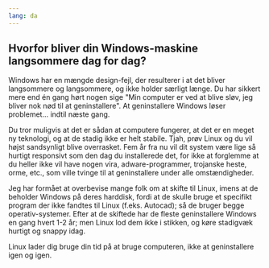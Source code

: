 ```yaml
---
lang: da
---
```





<h2>Hvorfor bliver din Windows-maskine langsommere dag for dag?</h2>

Windows har en mængde design-fejl, der resulterer i at det bliver langsommere og langsommere, og ikke holder særligt længe. Du har sikkert mere end én gang hørt nogen sige "Min computer er ved at blive sløv, jeg bliver nok nød til at geninstallere". 
At geninstallere Windows løser problemet... indtil næste gang.

Du tror muligvis at det er sådan at computere fungerer, at det er en meget ny teknologi, og at de stadig ikke er helt stabile. Tjah, prøv Linux og du vil højst sandsynligt blive overrasket. Fem år fra nu vil dit system være lige så hurtigt responsivt som den dag du installerede det, for ikke at forglemme at du heller ikke vil have nogen vira, adware-programmer, trojanske heste, orme, etc., som ville tvinge til at geninstallere under alle omstændigheder.

Jeg har formået at overbevise mange folk om at skifte til Linux, imens at de beholder Windows på deres harddisk, fordi at de skulle bruge et specifikt program der ikke fandtes til Linux (f.eks. Autocad); så de bruger begge operativ-systemer. Efter at de skiftede har de fleste geninstallere Windows en gang hvert 1-2 år; men Linux lod dem ikke i stikken, og køre stadigvæk hurtigt og snappy idag.

Linux lader dig bruge din tid på at bruge computeren, ikke at geninstallere igen og igen.




